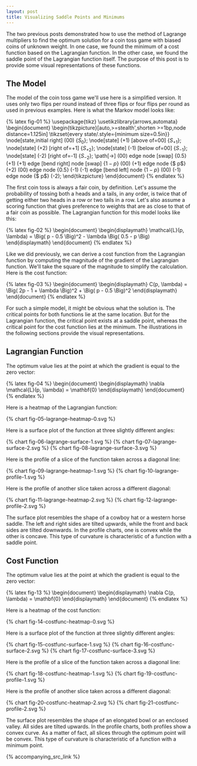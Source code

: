 ```yaml
---
layout: post
title: Visualizing Saddle Points and Minimums
---
```


The two previous posts demonstrated how to use the method of Lagrange multipliers to find the optimum solution for a coin toss game with biased coins of unknown weight. In one case, we found the minimum of a cost function based on the Lagrangian function. In the other case, we found the saddle point of the Lagrangian function itself. The purpose of this post is to provide some visual representations of these functions.

<!--excerpt-->

## The Model

The model of the coin toss game we'll use here is a simplified version. It uses only two flips per round instead of three flips or four flips per round as used in previous examples. Here is what the Markov model looks like:

{% latex fig-01 %}
    \usepackage{tikz}
    \usetikzlibrary{arrows,automata}
    \begin{document}
    \begin{tikzpicture}[auto,>=stealth',shorten >=1bp,node distance=1.125in]
    \tikzset{every state/.style={minimum size=0.5in}}
    \node[state,initial right] (00)               {$S_0$};
    \node[state]               (+1) [above of=00] {$S_{+1}$};
    \node[state]               (+2) [right of=+1] {$S_{+2}$};
    \node[state]               (-1) [below of=00] {$S_{-1}$};
    \node[state]               (-2) [right of=-1] {$S_{-2}$};
    \path[->]
    (00) edge              node [swap] {$0.5$} (+1)
    (+1) edge [bend right] node [swap] {$1-p$} (00)
    (+1) edge              node        {$  p$} (+2)
    (00) edge              node        {$0.5$} (-1)
    (-1) edge [bend left]  node        {$1-p$} (00)
    (-1) edge              node        {$  p$} (-2);
    \end{tikzpicture}
    \end{document}
{% endlatex %}

The first coin toss is always a fair coin, by definition. Let's assume the probability of tossing both a heads and a tails, in any order, is twice that of getting either two heads in a row or two tails in a row. Let's also assume a scoring function that gives preference to weights that are as close to that of a fair coin as possible. The Lagrangian function for this model looks like this:

{% latex fig-02 %}
    \begin{document}
    \begin{displaymath}
    \mathcal{L}(p, \lambda)
    =
    \Big( p - 0.5 \Big)^2 - \lambda \Big( 0.5 - p \Big)
    \end{displaymath}
    \end{document}
{% endlatex %}

Like we did previously, we can derive a cost function from the Lagrangian function by computing the magnitude of the gradient of the Lagrangian function. We'll take the square of the magnitude to simplify the calculation. Here is the cost function:

{% latex fig-03 %}
    \begin{document}
    \begin{displaymath}
    C(p, \lambda)
    =
    \Big( 2p - 1 + \lambda \Big)^2 + \Big( p - 0.5 \Big)^2
    \end{displaymath}
    \end{document}
{% endlatex %}

For such a simple model, it might be obvious what the solution is. The critical points for both functions lie at the same location. But for the Lagrangian function, the critical point exists at a saddle point, whereas the critical point for the cost function lies at the minimum. The illustrations in the following sections provide the visual representations.

## Lagrangian Function

The optimum value lies at the point at which the gradient is equal to the zero vector:

{% latex fig-04 %}
    \begin{document}
    \begin{displaymath}
    \nabla \mathcal{L}(p, \lambda)
    =
    \mathbf{0}
    \end{displaymath}
    \end{document}
{% endlatex %}

Here is a heatmap of the Lagrangian function:

{% chart fig-05-lagrange-heatmap-0.svg %}

Here is a surface plot of the function at three slightly different angles:

{% chart fig-06-lagrange-surface-1.svg %}
{% chart fig-07-lagrange-surface-2.svg %}
{% chart fig-08-lagrange-surface-3.svg %}

Here is the profile of a slice of the function taken across a diagonal line:

{% chart fig-09-lagrange-heatmap-1.svg %}
{% chart fig-10-lagrange-profile-1.svg %}

Here is the profile of another slice taken across a different diagonal:

{% chart fig-11-lagrange-heatmap-2.svg %}
{% chart fig-12-lagrange-profile-2.svg %}

The surface plot resembles the shape of a cowboy hat or a western horse saddle. The left and right sides are tilted upwards, while the front and back sides are tilted downwards. In the profile charts, one is convex while the other is concave. This type of curvature is characteristic of a function with a saddle point.

## Cost Function

The optimum value lies at the point at which the gradient is equal to the zero vector:

{% latex fig-13 %}
    \begin{document}
    \begin{displaymath}
    \nabla C(p, \lambda)
    =
    \mathbf{0}
    \end{displaymath}
    \end{document}
{% endlatex %}

Here is a heatmap of the cost function:

{% chart fig-14-costfunc-heatmap-0.svg %}

Here is a surface plot of the function at three slightly different angles:

{% chart fig-15-costfunc-surface-1.svg %}
{% chart fig-16-costfunc-surface-2.svg %}
{% chart fig-17-costfunc-surface-3.svg %}

Here is the profile of a slice of the function taken across a diagonal line:

{% chart fig-18-costfunc-heatmap-1.svg %}
{% chart fig-19-costfunc-profile-1.svg %}

Here is the profile of another slice taken across a different diagonal:

{% chart fig-20-costfunc-heatmap-2.svg %}
{% chart fig-21-costfunc-profile-2.svg %}

The surface plot resembles the shape of an elongated bowl or an enclosed valley. All sides are tilted upwards. In the profile charts, both profiles show a convex curve. As a matter of fact, all slices through the optimum point will be convex. This type of curvature is characteristic of a function with a minimum point.

{% accompanying_src_link %}
